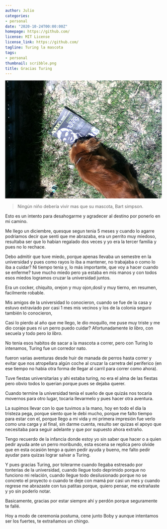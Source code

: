 ```yaml
---
author: Julio
categories:
- personal
date: "2020-10-24T00:00:00Z"
homepage: https://github.com/
license: MIT License
license_link: https://github.com/
tagline: Turing la mascota
tags:
- personal
thumbnail: scribble.png
title: Gracias Turing
---
```


![Turing](/assets/images/turing.JPG)

> Ningún niño debería vivir mas que su mascota, Bart simpson.


Esto es un intento para desahogarme y agradecer al destino por ponerlo en mi
camino.

Me llego un diciembre, quesque segun tenia 5 meses y cuando lo agarre
podriamos decir que senti que me abrazaba, era un perrito muy miedoso,
resultaba ser que lo habian regalado dos veces y yo era la tercer
familia y pues no lo rechace.

Debo admitir que tuve miedo, porque apenas llevaba un semestre en la
universidad y pues como rayos lo iba a mantener, no trabajaba o como
lo iba a cuidar? Ni tiempo tenia y, lo más importante, que voy a hacer
cuando se enferme? tuve mucho miedo pero ya estaba en mis manos y con
todos esos miedos logramos cruzar la universidad juntos.

Era un cocker, chiquito, orejon y muy ojon,dosil y muy tierno, en
resumen, facilmente robable.

Mis amigos de la universidad lo conocieron, cuando se fue de la casa y
estuvo extraviado por casi 1 mes mis vecinos y los de la colonia
seguro también lo conocieron,

Casi lo pierdo al año que me llego, le dio moquillo, me puse muy
triste y me dio coraje pues ni un perro puedo cuidar? Afortunadamente
_la libro_, con secuela y todo pero _la libro_.

No tenia esos habitos de sacar a la mascota a correr, pero con Turing
lo intenamos, Turing fue un corredor nato.

fueron varias aventuras desde huir de manada de perros hasta correr y
evitar que nos atropellara algún coche al cruzar la carretra del
periferico (en ese tiempo no habia otra forma de llegar al carril para
correr como ahora).

Tuve fiestas universitarias y ahi estaba turing, no era el alma de las
fiestas pero obvio todos lo querian porque pues se dejaba querer.

Cuando termine la universidad tenia el sueño de que quizás nos tocaria
movernos para otro lugar, tocaria llevarmelo y pues hacer otra
aventura.

La supimos llevar con lo que tuvimos a la mano, hoy en todo el dia la
tristeza pega, porque siento que le debi mucho, porque me falto tiempo
para estar con el, porque llego a mi vida y mi primera impresión fue
verlo como una carga y al final, sin darme cuenta, resulto ser quizas
el apoyo que necesitaba para seguir adelante y que por supuesto ahora
extraño.

Tengo recuerdo de la infancia donde estoy yo sin saber que hacer o a
quien pedir ayuda ante un perro moribundo, esta escena se replica pero
olvide que en esta ocasión tengo a quien pedir ayuda y bueno, me falto
pedir ayudar para quizas lograr salvar a Turing.

Y pues gracias Turing, por tolerarme cuando llegaba estresado por
tonterias de la universidad, cuando llegue todo deprimido porque no
funciono mi relación, cuando llegue todo desilusionado porque no se
concreto el proyecto o cuando te deje con mamá por casi un mes y
cuando regrese me abrazaste con tus patitas porque, quiero pensar, me
extrañaste y yo sin poderlo notar.

Basicamente, gracias por estar siempre ahí y perdón porque seguramente te fallé.

Hoy a modo de ceremonia postuma, cene junto Boby y aunque intentamos
ser los fuertes, te extrañamos un chingo.
